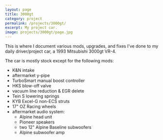 ```yaml
---
layout: page
title: 3000gt
category: project
permalink: /projects/3000gt/
excerpt: My project car.
image: projects/3000gt/page.jpg
---
```


This is where I document various mods, upgrades, and fixes I've done to my daily driver/project car, a 1993 Mitsubishi 3000gt VR-4.

The car is mostly stock except for the following mods:
- K&N intake
- aftermarket y-pipe
- TurboSmart manual boost controller
- HKS blow-off valve
- vacuum line reduction & EGR delete
- Tein S lowering springs
- KYB Excel-G non-ECS struts
- 17" OZ Racing wheels
- aftermarket audio system:
  - Alpine head unit
  - Pioneer speakers
  - two 12" Alpine Baseline subwoofers
  - Alpine subwoofer amp
